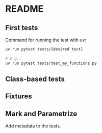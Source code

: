 # README

## First tests

Command for running the test with uv:
```bash
uv run pytest tests/[desired test]

# e.g.:
uv run pytest tests/test_my_functions.py
```

## Class-based tests

## Fixtures

## Mark and Parametrize

Add metadata to the tests.